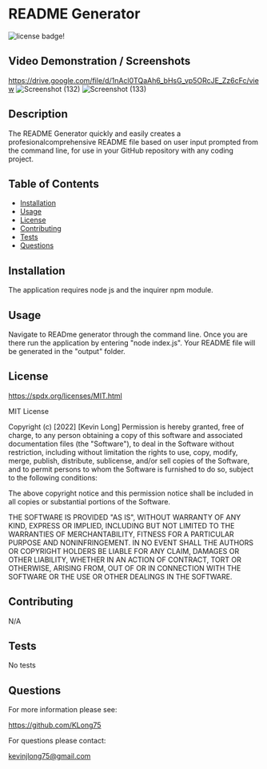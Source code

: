 # README Generator

![license badge!](https://img.shields.io/badge/license-MIT-blue)

## Video Demonstration / Screenshots

https://drive.google.com/file/d/1nAcl0TQaAh6_bHsG_vp5ORcJE_Zz6cFc/view
![Screenshot (132)](https://user-images.githubusercontent.com/98487770/162641599-e7ab79b0-ebf3-4bc2-b064-3b4d3273325d.png)
![Screenshot (133)](https://user-images.githubusercontent.com/98487770/162641608-484a7bbd-f479-4a55-b82b-689c4499a6b9.png)

## Description

The README Generator quickly and easily creates a profesionalcomprehensive README file based on user input prompted from the command line, for use in your GitHub repository with any coding project.

## Table of Contents

- [Installation](#installation)
- [Usage](#usage)
- [License](#license)
- [Contributing](#contributing)
- [Tests](#tests)
- [Questions](#questions)

## Installation

 The application requires node js and the inquirer npm module.

## Usage

Navigate to READme generator through the command line. Once you are there run the application by entering "node index.js". Your README file will be generated in the "output" folder.

## License

https://spdx.org/licenses/MIT.html

MIT License

Copyright (c) [2022] [Kevin Long]
Permission is hereby granted, free of charge, to any person obtaining a copy
of this software and associated documentation files (the "Software"), to deal
in the Software without restriction, including without limitation the rights
to use, copy, modify, merge, publish, distribute, sublicense, and/or sell
copies of the Software, and to permit persons to whom the Software is
furnished to do so, subject to the following conditions:

The above copyright notice and this permission notice shall be included in all
copies or substantial portions of the Software.

THE SOFTWARE IS PROVIDED "AS IS", WITHOUT WARRANTY OF ANY KIND, EXPRESS OR
IMPLIED, INCLUDING BUT NOT LIMITED TO THE WARRANTIES OF MERCHANTABILITY,
FITNESS FOR A PARTICULAR PURPOSE AND NONINFRINGEMENT. IN NO EVENT SHALL THE
AUTHORS OR COPYRIGHT HOLDERS BE LIABLE FOR ANY CLAIM, DAMAGES OR OTHER
LIABILITY, WHETHER IN AN ACTION OF CONTRACT, TORT OR OTHERWISE, ARISING FROM,
OUT OF OR IN CONNECTION WITH THE SOFTWARE OR THE USE OR OTHER DEALINGS IN THE
SOFTWARE.

## Contributing

N/A

## Tests

No tests

## Questions

For more information please see:

<https://github.com/KLong75>

For questions please contact:

[kevinjlong75@gmail.com](mailto:kevinjlong75@gmail.com)

